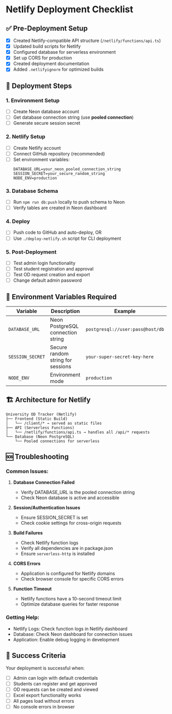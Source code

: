 # Netlify Deployment Checklist

## ✅ Pre-Deployment Setup

- [x] Created Netlify-compatible API structure (`/netlify/functions/api.ts`)
- [x] Updated build scripts for Netlify
- [x] Configured database for serverless environment
- [x] Set up CORS for production
- [x] Created deployment documentation
- [x] Added `.netlifyignore` for optimized builds

## 🚀 Deployment Steps

### 1. Environment Setup
- [ ] Create Neon database account
- [ ] Get database connection string (use **pooled connection**)
- [ ] Generate secure session secret

### 2. Netlify Setup
- [ ] Create Netlify account
- [ ] Connect GitHub repository (recommended)
- [ ] Set environment variables:
  ```
  DATABASE_URL=your_neon_pooled_connection_string
  SESSION_SECRET=your_secure_random_string
  NODE_ENV=production
  ```

### 3. Database Schema
- [ ] Run `npm run db:push` locally to push schema to Neon
- [ ] Verify tables are created in Neon dashboard

### 4. Deploy
- [ ] Push code to GitHub and auto-deploy, OR
- [ ] Use `./deploy-netlify.sh` script for CLI deployment

### 5. Post-Deployment
- [ ] Test admin login functionality
- [ ] Test student registration and approval
- [ ] Test OD request creation and export
- [ ] Change default admin password

## 🔧 Environment Variables Required

| Variable | Description | Example |
|----------|-------------|---------|
| `DATABASE_URL` | Neon PostgreSQL connection string | `postgresql://user:pass@host/db` |
| `SESSION_SECRET` | Secure random string for sessions | `your-super-secret-key-here` |
| `NODE_ENV` | Environment mode | `production` |

## 🏗️ Architecture for Netlify

```
University OD Tracker (Netlify)
├── Frontend (Static Build)
│   └── /client/* → served as static files
├── API (Serverless Functions)
│   └── /netlify/functions/api.ts → handles all /api/* requests
└── Database (Neon PostgreSQL)
    └── Pooled connections for serverless
```

## 🆘 Troubleshooting

### Common Issues:

1. **Database Connection Failed**
   - Verify DATABASE_URL is the pooled connection string
   - Check Neon database is active and accessible

2. **Session/Authentication Issues**
   - Ensure SESSION_SECRET is set
   - Check cookie settings for cross-origin requests

3. **Build Failures**
   - Check Netlify function logs
   - Verify all dependencies are in package.json
   - Ensure `serverless-http` is installed

4. **CORS Errors**
   - Application is configured for Netlify domains
   - Check browser console for specific CORS errors

5. **Function Timeout**
   - Netlify functions have a 10-second timeout limit
   - Optimize database queries for faster response

### Getting Help:
- Netlify Logs: Check function logs in Netlify dashboard
- Database: Check Neon dashboard for connection issues
- Application: Enable debug logging in development

## 🎯 Success Criteria

Your deployment is successful when:
- [ ] Admin can login with default credentials
- [ ] Students can register and get approved
- [ ] OD requests can be created and viewed
- [ ] Excel export functionality works
- [ ] All pages load without errors
- [ ] No console errors in browser
